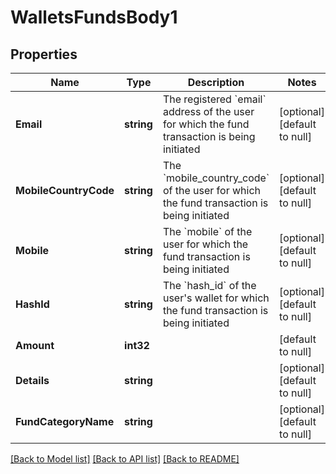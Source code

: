 # WalletsFundsBody1

## Properties
Name | Type | Description | Notes
------------ | ------------- | ------------- | -------------
**Email** | **string** | The registered &#x60;email&#x60; address of the user for which the fund transaction is being initiated | [optional] [default to null]
**MobileCountryCode** | **string** | The &#x60;mobile_country_code&#x60; of the user for which the fund transaction is being initiated | [optional] [default to null]
**Mobile** | **string** | The &#x60;mobile&#x60; of the user for which the fund transaction is being initiated | [optional] [default to null]
**HashId** | **string** | The &#x60;hash_id&#x60; of the user&#x27;s wallet for which the fund transaction is being initiated | [optional] [default to null]
**Amount** | **int32** |  | [default to null]
**Details** | **string** |  | [optional] [default to null]
**FundCategoryName** | **string** |  | [optional] [default to null]

[[Back to Model list]](../README.md#documentation-for-models) [[Back to API list]](../README.md#documentation-for-api-endpoints) [[Back to README]](../README.md)

